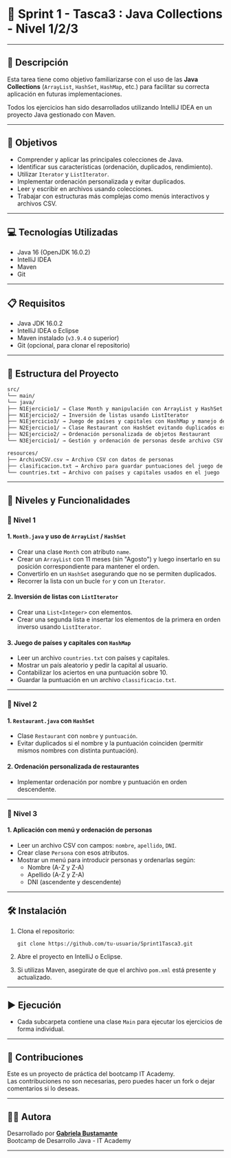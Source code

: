 # 🚨 Sprint 1 - Tasca3 : Java Collections - Nivel 1/2/3

---

## 📄 Descripción

Esta tarea tiene como objetivo familiarizarse con el uso de las **Java Collections** (`ArrayList`, `HashSet`, `HashMap`, etc.) para facilitar su correcta aplicación en futuras implementaciones.

Todos los ejercicios han sido desarrollados utilizando IntelliJ IDEA en un proyecto Java gestionado con Maven.


---

## 🎯 Objetivos

- Comprender y aplicar las principales colecciones de Java.
- Identificar sus características (ordenación, duplicados, rendimiento).
- Utilizar `Iterator` y `ListIterator`.
- Implementar ordenación personalizada y evitar duplicados.
- Leer y escribir en archivos usando colecciones.
- Trabajar con estructuras más complejas como menús interactivos y archivos CSV.

---

## 💻 Tecnologías Utilizadas

- Java 16 (OpenJDK 16.0.2)
- IntelliJ IDEA
- Maven
- Git

---

## 📋 Requisitos

- Java JDK 16.0.2
- IntelliJ IDEA o Eclipse
- Maven instalado (`v3.9.4` o superior)
- Git (opcional, para clonar el repositorio)

---

## 📁 Estructura del Proyecto

```bash
src/  
└── main/  
└── java/  
├── N1Ejercicio1/ → Clase Month y manipulación con ArrayList y HashSet  
├── N1Ejercicio2/ → Inversión de listas usando ListIterator  
├── N1Ejercicio3/ → Juego de países y capitales con HashMap y manejo de archivos  
├── N2Ejercicio1/ → Clase Restaurant con HashSet evitando duplicados exactos  
├── N2Ejercicio2/ → Ordenación personalizada de objetos Restaurant  
└── N3Ejercicio1/ → Gestión y ordenación de personas desde archivo CSV con menú interactivo

resources/  
├── ArchivoCSV.csv → Archivo CSV con datos de personas  
├── clasificacion.txt → Archivo para guardar puntuaciones del juego de capitales  
└── countries.txt → Archivo con países y capitales usados en el juego
```

---

## 🧪 Niveles y Funcionalidades

### 🔹 Nivel 1

#### 1. `Month.java` y uso de `ArrayList` / `HashSet`
- Crear una clase `Month` con atributo `name`.
- Crear un `ArrayList` con 11 meses (sin "Agosto") y luego insertarlo en su posición correspondiente para mantener el orden.
- Convertirlo en un `HashSet` asegurando que no se permiten duplicados.
- Recorrer la lista con un bucle `for` y con un `Iterator`.

#### 2. Inversión de listas con `ListIterator`
- Crear una `List<Integer>` con elementos.
- Crear una segunda lista e insertar los elementos de la primera en orden inverso usando `ListIterator`.

#### 3. Juego de países y capitales con `HashMap`
- Leer un archivo `countries.txt` con países y capitales.
- Mostrar un país aleatorio y pedir la capital al usuario.
- Contabilizar los aciertos en una puntuación sobre 10.
- Guardar la puntuación en un archivo `classificacio.txt`.

---

### 🔸 Nivel 2

#### 1. `Restaurant.java` con `HashSet`
- Clase `Restaurant` con `nombre` y `puntuación`.
- Evitar duplicados si el nombre y la puntuación coinciden (permitir mismos nombres con distinta puntuación).

#### 2. Ordenación personalizada de restaurantes
- Implementar ordenación por nombre y puntuación en orden descendente.

---

### 🔺 Nivel 3

#### 1. Aplicación con menú y ordenación de personas
- Leer un archivo CSV con campos: `nombre`, `apellido`, `DNI`.
- Crear clase `Persona` con esos atributos.
- Mostrar un menú para introducir personas y ordenarlas según:
    - Nombre (A-Z y Z-A)
    - Apellido (A-Z y Z-A)
    - DNI (ascendente y descendente)

---

## 🛠️ Instalación

1. Clona el repositorio:

   `git clone https://github.com/tu-usuario/Sprint1Tasca3.git`

2. Abre el proyecto en IntelliJ o Eclipse.

3. Si utilizas Maven, asegúrate de que el archivo `pom.xml` está presente y actualizado.


---

## ▶️ Ejecución

- Cada subcarpeta contiene una clase `Main` para ejecutar los ejercicios de forma individual.

---

## 🤝 Contribuciones

Este es un proyecto de práctica del bootcamp IT Academy.    
Las contribuciones no son necesarias, pero puedes hacer un fork o dejar comentarios si lo deseas.
  
---

## 👩‍💻 Autora

Desarrollado por **[Gabriela Bustamante](https://github.com/GabyB73)**  
Bootcamp de Desarrollo Java - IT Academy


---
